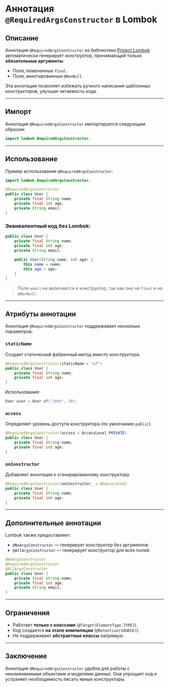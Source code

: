 # Аннотация `@RequiredArgsConstructor` в Lombok

## Описание
Аннотация `@RequiredArgsConstructor` из библиотеки [Project Lombok](https://projectlombok.org/) автоматически генерирует конструктор, принимающий только **обязательные аргументы**:
- Поля, помеченные `final`.
- Поля, аннотированные `@NonNull`.

Эта аннотация позволяет избежать ручного написания шаблонных конструкторов, улучшая читаемость кода.

---

## Импорт
Аннотация `@RequiredArgsConstructor` импортируется следующим образом:
```java
import lombok.RequiredArgsConstructor;
```

---

## Использование
Пример использования `@RequiredArgsConstructor`:
```java
import lombok.RequiredArgsConstructor;

@RequiredArgsConstructor
public class User {
    private final String name;
    private final int age;
    private String email;
}
```
### Эквивалентный код без Lombok:
```java
public class User {
    private final String name;
    private final int age;
    private String email;
    
    public User(String name, int age) {
        this.name = name;
        this.age = age;
    }
}
```

> Поле `email` не включается в конструктор, так как оно не `final` и не `@NonNull`.

---

## Атрибуты аннотации
Аннотация `@RequiredArgsConstructor` поддерживает несколько параметров:

### `staticName`
Создает статический фабричный метод вместо конструктора.
```java
@RequiredArgsConstructor(staticName = "of")
public class User {
    private final String name;
    private final int age;
}
```
Использование:
```java
User user = User.of("John", 30);
```

### `access`
Определяет уровень доступа конструктора (по умолчанию `public`).
```java
@RequiredArgsConstructor(access = AccessLevel.PRIVATE)
public class User {
    private final String name;
    private final int age;
}
```

### `onConstructor`
Добавляет аннотации к сгенерированному конструктору.
```java
@RequiredArgsConstructor(onConstructor_ = @Deprecated)
public class User {
    private final String name;
    private final int age;
}
```

---

## Дополнительные аннотации
Lombok также предоставляет:
- `@NoArgsConstructor` — генерирует конструктор без аргументов.
- `@AllArgsConstructor` — генерирует конструктор для всех полей.

```java
@NoArgsConstructor
@RequiredArgsConstructor
@AllArgsConstructor
public class User {
    private final String name;
    private final int age;
    private String email;
}
```

---

## Ограничения
- Работает **только с классами** (`@Target(ElementType.TYPE)`).
- Код создается **на этапе компиляции** (`@Retention(SOURCE)`).
- Не поддерживает **абстрактные классы** напрямую.

---

## Заключение
Аннотация `@RequiredArgsConstructor` удобна для работы с неизменяемыми объектами и моделями данных. Она упрощает код и устраняет необходимость писать явные конструкторы.

